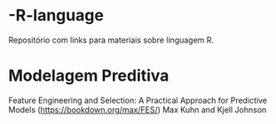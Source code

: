 # -R-language
Repositório com links para materiais sobre linguagem R.

# Modelagem Preditiva
Feature Engineering and Selection: A Practical Approach for Predictive Models (https://bookdown.org/max/FES/)
Max Kuhn and Kjell Johnson
